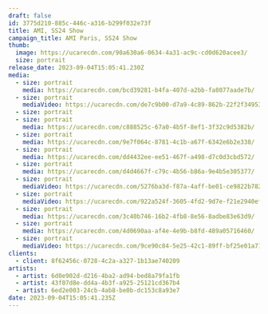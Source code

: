 ```yaml
---
draft: false
id: 3775d210-885c-446c-a316-b299f032e73f
title: AMI, SS24 Show
campaign_title: A﻿MI Paris, SS24 Show
thumb:
  image: https://ucarecdn.com/90a630a6-0634-4a31-ac9c-cd0d620acee3/
  size: portrait
release_date: 2023-09-04T15:05:41.230Z
media:
  - size: portrait
    media: https://ucarecdn.com/bcd39281-b4fa-407d-a2bb-fa8077aade7b/
  - size: portrait
    mediaVideo: https://ucarecdn.com/de7c9b00-d7a9-4c89-862b-22f2f3495349/
  - size: portrait
  - size: portrait
    media: https://ucarecdn.com/c888525c-67a0-4b5f-8ef1-3f32c9d5382b/
  - size: portrait
    media: https://ucarecdn.com/9e7f064c-8781-4c1b-a67f-6342e6b2e338/
  - size: portrait
    media: https://ucarecdn.com/dd4432ee-ee51-467f-a498-d7c0d3cbd572/
  - size: portrait
    media: https://ucarecdn.com/d4d4667f-c79c-4b56-b86a-9e4b5e305377/
  - size: portrait
    mediaVideo: https://ucarecdn.com/5276ba3d-f87a-4aff-be01-ce9822b78211/
  - size: portrait
    mediaVideo: https://ucarecdn.com/922a524f-3605-4fd2-9d7e-f21e2940ef4f/
  - size: portrait
    media: https://ucarecdn.com/3c40b746-16b2-4fb8-8e56-8adbe83e63d9/
  - size: portrait
    media: https://ucarecdn.com/4d0690aa-af4e-4e9b-b8fd-489a05716460/
  - size: portrait
    mediaVideo: https://ucarecdn.com/9ce90c84-5e25-42c1-89ff-bf25e01a71f9/
clients:
  - client: 8f62456c-0728-4c2a-a327-1b13ae740209
artists:
  - artist: 6d0e902d-d216-4ba2-ad94-bed8a79fa1fb
  - artist: 43f07d8e-dd4a-4b3f-a925-25121cd367b4
  - artist: 6ed2e003-24cb-4ab8-be0b-dc153c8a93e7
date: 2023-09-04T15:05:41.235Z
---
```

